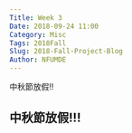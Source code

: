 ```yaml
---
Title: Week 3
Date: 2018-09-24 11:00
Category: Misc
Tags: 2018Fall
Slug: 2018-Fall-Project-Blog
Author: NFUMDE
---
```


中秋節放假!!

<!-- PELICAN_END_SUMMARY -->

中秋節放假!!!
----






